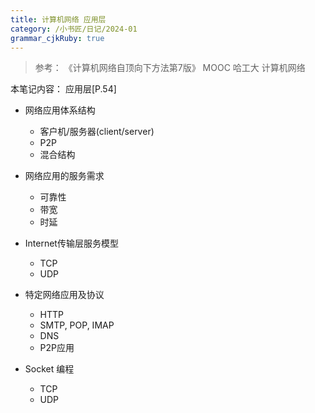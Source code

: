 ```yaml
---
title: 计算机网络 应用层
category: /小书匠/日记/2024-01
grammar_cjkRuby: true
---
```


> 参考：
> 《计算机网络自顶向下方法第7版》
> MOOC 哈工大 计算机网络


本笔记内容：
应用层[P.54]

- 网络应用体系结构
	- 客户机/服务器(client/server)
	- P2P
	- 混合结构

- 网络应用的服务需求
	- 可靠性
	- 带宽
	- 时延
- Internet传输层服务模型
	-  TCP
	-  UDP
- 特定网络应用及协议
	- HTTP
	- SMTP, POP, IMAP
	- DNS
	- P2P应用
- Socket 编程
	- TCP
	- UDP
